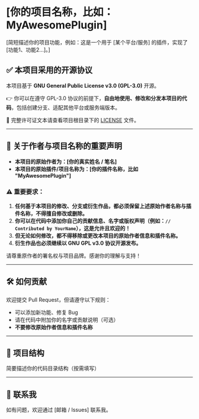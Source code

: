 # [你的项目名称，比如：MyAwesomePlugin]

[简短描述你的项目功能，例如：这是一个用于 [某个平台/服务] 的插件，实现了 [功能1、功能2...]。]

## ✅ 本项目采用的开源协议

本项目基于 **GNU General Public License v3.0 (GPL-3.0)** 开源。

👉 你可以在遵守 GPL-3.0 协议的前提下，**自由地使用、修改和分发本项目的代码**，包括创建分支、适配其他平台或服务端版本。

🔗 完整许可证文本请查看项目根目录下的 [LICENSE](./LICENSE) 文件。

---

## 📌 关于作者与项目名称的重要声明

- **本项目的原始作者为：[你的真实姓名 / 笔名]**
- **本项目的原始插件/项目名称为：[你的插件名称，比如 "MyAwesomePlugin"]**

### ⚠️ 重要要求：

1. **任何基于本项目的修改、分支或衍生作品，都必须保留上述原始作者名称与插件名称，不得擅自修改或删除。**
2. **你可以在代码中添加你自己的贡献信息、名字或版权声明（例如：`// Contributed by YourName`），这是允许且欢迎的！**
3. **但无论如何修改，都不得移除或更改本项目的原始作者信息和插件名称。**
4. **衍生作品也必须继续以 GNU GPL v3.0 协议开源发布。**

请尊重原作者的署名权与项目品牌。感谢你的理解与支持！

---

## 🛠️ 如何贡献

欢迎提交 Pull Request，但请遵守以下规则：
- 可以添加新功能、修复 Bug
- 请在代码中附加你的名字或贡献说明（可选）
- **不要修改原始作者信息和插件名称**

---

## 📂 项目结构

简要描述你的代码目录结构（按需填写）

---

## 🤝 联系我

如有问题，欢迎通过 [邮箱 / Issues] 联系我。
